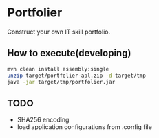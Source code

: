 # Portfolier

Construct your own IT skill portfolio.

## How to execute(developing)

```sh
mvn clean install assembly:single
unzip target/portfolier-apl.zip -d target/tmp
java -jar target/tmp/portfolier.jar
```

## TODO

- SHA256 encoding
- load application configurations from .config file

